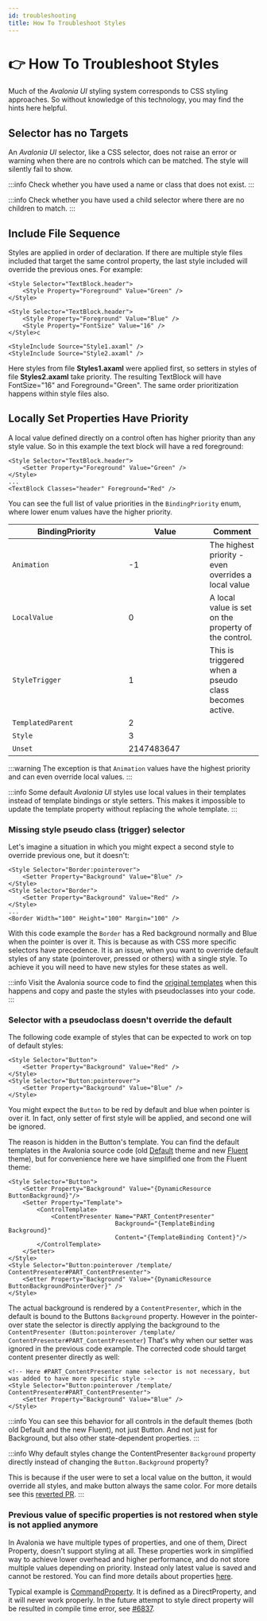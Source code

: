 ```yaml
---
id: troubleshooting
title: How To Troubleshoot Styles
---
```



# 👉 How To Troubleshoot Styles

Much of the _Avalonia UI_ styling system corresponds to CSS styling approaches. So without knowledge of this technology, you may find the hints here helpful.

## Selector has no Targets

An _Avalonia UI_ selector, like a CSS selector, does not raise an error or warning when there are no controls which can be matched. The style will silently fail to show.

:::info
Check whether you have used a name or class that does not exist.&#x20;
:::

:::info
Check whether you have used a child selector where there are no children to match.
:::

## Include File Sequence

Styles are applied in order of declaration. If there are multiple style files included that target the same control property, the last style included will override the previous ones. For example:

```markup
<Style Selector="TextBlock.header">
    <Style Property="Foreground" Value="Green" />
</Style>
```

```markup
<Style Selector="TextBlock.header">
    <Style Property="Foreground" Value="Blue" />
    <Style Property="FontSize" Value="16" />
</Style>c
```

```markup
<StyleInclude Source="Style1.axaml" />
<StyleInclude Source="Style2.axaml" />
```

Here styles from file **Styles1.axaml** were applied first, so setters in styles of file **Styles2.axaml** take priority. The resulting TextBlock will have FontSize="16" and Foreground="Green". The same order prioritization happens within style files also.

## Locally Set Properties Have Priority

A local value defined directly on a control often has higher priority than any style value. So in this example the text block will have a red foreground:

```markup
<Style Selector="TextBlock.header">
    <Setter Property="Foreground" Value="Green" />
</Style>
...
<TextBlock Classes="header" Foreground="Red" />
```

You can see the full list of value priorities in the `BindingPriority` enum, where lower enum values have the higher priority.&#x20;

<table><thead><tr><th width="218">BindingPriority </th><th width="147.33333333333331">Value</th><th>Comment</th></tr></thead><tbody><tr><td><code>Animation</code></td><td>-1</td><td>The highest priority - even overrides a local value</td></tr><tr><td><code>LocalValue</code></td><td>0</td><td>A local value is set on the property of the control.</td></tr><tr><td><code>StyleTrigger</code></td><td>1</td><td>This is triggered when a pseudo class becomes active.</td></tr><tr><td><code>TemplatedParent</code></td><td>2</td><td></td></tr><tr><td><code>Style</code></td><td>3</td><td></td></tr><tr><td><code>Unset</code></td><td>2147483647</td><td></td></tr></tbody></table>

:::warning
The exception is that `Animation` values have the highest priority and can even override local values.
:::

:::info
Some default _Avalonia UI_ styles use local values in their templates instead of template bindings or style setters. This makes it impossible to update the template property without replacing the whole template.
:::

### Missing style pseudo class (trigger) selector

Let's imagine a situation in which you might expect a second style to override previous one, but it doesn't:

```markup
<Style Selector="Border:pointerover">
    <Setter Property="Background" Value="Blue" />
</Style>
<Style Selector="Border">
    <Setter Property="Background" Value="Red" />
</Style>
...
<Border Width="100" Height="100" Margin="100" />
```

With this code example the `Border` has a Red background normally and Blue when the pointer is over it. This is because as with CSS more specific selectors have precedence. It is an issue, when you want to override default styles of any state (pointerover, pressed or others) with a single style. To achieve it you will need to have new styles for these states as well.

:::info
Visit the Avalonia source code to find the [original templates](https://github.com/AvaloniaUI/Avalonia/tree/master/src/Avalonia.Themes.Fluent/Controls) when this happens and copy and paste the styles with pseudoclasses into your code.
:::

### Selector with a pseudoclass doesn't override the default

The following code example of styles that can be expected to work on top of default styles:

```markup
<Style Selector="Button">
    <Setter Property="Background" Value="Red" />
</Style>
<Style Selector="Button:pointerover">
    <Setter Property="Background" Value="Blue" />
</Style>
```

You might expect the `Button` to be red by default and blue when pointer is over it. In fact, only setter of first style will be applied, and second one will be ignored.

The reason is hidden in the Button's template. You can find the default templates in the Avalonia source code (old [Default](https://github.com/AvaloniaUI/Avalonia/blob/master/src/Avalonia.Themes.Default/Button.xaml) theme and new [Fluent](https://github.com/AvaloniaUI/Avalonia/blob/master/src/Avalonia.Themes.Fluent/Controls/Button.xaml) theme), but for convenience here we have simplified one from the Fluent theme:

```markup
<Style Selector="Button">
    <Setter Property="Background" Value="{DynamicResource ButtonBackground}"/>
    <Setter Property="Template">
        <ControlTemplate>
            <ContentPresenter Name="PART_ContentPresenter"
                              Background="{TemplateBinding Background}"
                              Content="{TemplateBinding Content}"/>
        </ControlTemplate>
    </Setter>
</Style>
<Style Selector="Button:pointerover /template/ ContentPresenter#PART_ContentPresenter">
    <Setter Property="Background" Value="{DynamicResource ButtonBackgroundPointerOver}" />
</Style>
```

The actual background is rendered by a `ContentPresenter`, which in the default is bound to the Buttons `Background` property. However in the pointer-over state the selector is directly applying the background to the `ContentPresenter (Button:pointerover /template/ ContentPresenter#PART_ContentPresenter`) That's why when our setter was ignored in the previous code example. The corrected code should target content presenter directly as well:

```markup
<!-- Here #PART_ContentPresenter name selector is not necessary, but was added to have more specific style -->
<Style Selector="Button:pointerover /template/ ContentPresenter#PART_ContentPresenter">
    <Setter Property="Background" Value="Blue" />
</Style>
```

:::info
You can see this behavior for all controls in the default themes (both old Default and the new Fluent), not just Button. And not just for Background, but also other state-dependent properties.
:::

:::info
Why default styles change the ContentPresenter `Background` property directly instead of changing the `Button.Background` property?

This is because if the user were to set a local value on the button, it would override all styles, and make button always the same color. For more details see this [reverted PR](https://github.com/AvaloniaUI/Avalonia/pull/2662#issuecomment-515764732).
:::

### Previous value of specific properties is not restored when style is not applied anymore

In Avalonia we have multiple types of properties, and one of them, Direct Property, doesn't support styling at all. These properties work in simplified way to achieve lower overhead and higher performance, and do not store multiple values depending on priority. Instead only latest value is saved and cannot be restored. You can find more details about properties [here](../custom-controls/defining-properties).

Typical example is [CommandProperty](http://reference.avaloniaui.net/api/Avalonia.Controls/Button/B9689B29). It is defined as a DirectProperty, and it will never work properly. In the future attempt to style direct property will be resulted in compile time error, see [#6837](https://github.com/AvaloniaUI/Avalonia/issues/6837).
